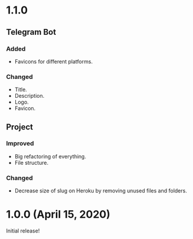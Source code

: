 # 1.1.0

## Telegram Bot

### Added

- Favicons for different platforms.

### Changed

- Title.
- Description.
- Logo.
- Favicon.

## Project

### Improved

- Big refactoring of everything.
- File structure.

### Changed

- Decrease size of slug on Heroku by removing unused files and folders.


# 1.0.0 (April 15, 2020)

Initial release!

